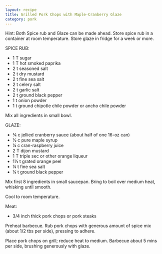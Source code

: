 ```yaml
---
layout: recipe
title: Grilled Pork Chops with Maple-Cranberry Glaze
category: pork
---
```

Hint: Both Spice rub and Glaze can be made ahead. Store spice rub in a container at room temperature. Store glaze in fridge for a week or more.

SPICE RUB: 

- 1 T sugar
- 1 T hot smoked paprika
- 2 t seasoned salt
- 2 t dry mustard
- 2 t fine sea salt
- 2 t celery salt
- 2 t garlic salt
- 2 t ground black pepper
- 1 t onion powder
- 1 t ground chipotle chile powder or ancho chile powder

Mix all ingredients in small bowl.

GLAZE:

- ¾ c jellied cranberry sauce (about half of one 16-oz can)
- ½ c pure maple syrup
- ¼ c cran-raspberry juice
- 2 T dijon mustard
- 1 T triple sec or other orange liqueur
- 1½ t grated orange peel
- ¼ t fine sea salt
- ¼ t ground black pepper

Mix first 8 ingredients in small saucepan. Bring to boil over medium heat, whisking until smooth.

Cool to room temperature.

Meat: 

- 3/4 inch thick pork chops or pork steaks

Preheat barbecue.  Rub pork chops with generous amount of spice mix (about 1/2 tbs per side), pressing to adhere.

Place pork chops on grill; reduce heat to medium. Barbecue about 5 mins per side, brushing generously with glaze. 
